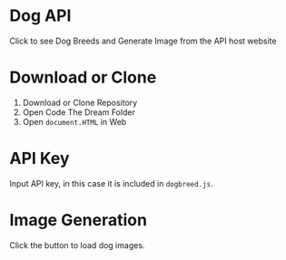 # Dog API
Click to see Dog Breeds and Generate Image from the API host website
# Download or Clone
1. Download or Clone Repository
2. Open Code The Dream Folder
3. Open `document.HTML` in Web
# API Key
Input API key, in this case it is included in `dogbreed.js`.
# Image Generation
Click the button to load dog images.
